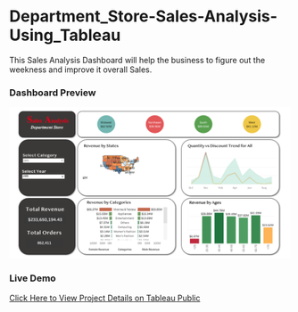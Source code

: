 # Department_Store-Sales-Analysis-Using_Tableau
This Sales Analysis Dashboard will help the business to figure out the weekness and improve it overall Sales. 

### Dashboard Preview 
![Dashboard on Tableu Public](https://github.com/SukantoDey/Sales-Analysis-Tableau/blob/b610c9ca181fd98f641200fcaa9c37b9fcd70884/Sales%20Analysis/Screen%20Shot%202022-06-28%20at%202.27.31%20PM.png)

### Live Demo 
[Click Here to View Project Details on Tableau Public](https://public.tableau.com/views/SalesAnalysis_16558440332670/Sales_Dashboard?:language=en-US&:display_count=n&:origin=viz_share_link)
